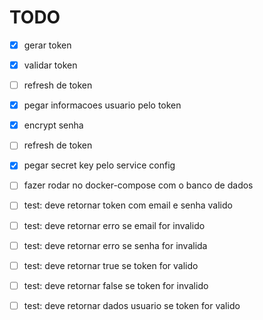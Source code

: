 # TODO
- [x] gerar token 
- [x] validar token
- [ ] refresh de token
- [x] pegar informacoes usuario pelo token
- [x] encrypt senha
- [ ] refresh de token
- [x] pegar secret key pelo service config
- [ ] fazer rodar no docker-compose com o banco de dados

- [ ] test: deve retornar token com email e senha valido
- [ ] test: deve retornar erro se email for invalido
- [ ] test: deve retornar erro se senha for invalida 
- [ ] test: deve retornar true se token for valido
- [ ] test: deve retornar false se token for invalido
- [ ] test: deve retornar dados usuario se token for valido
